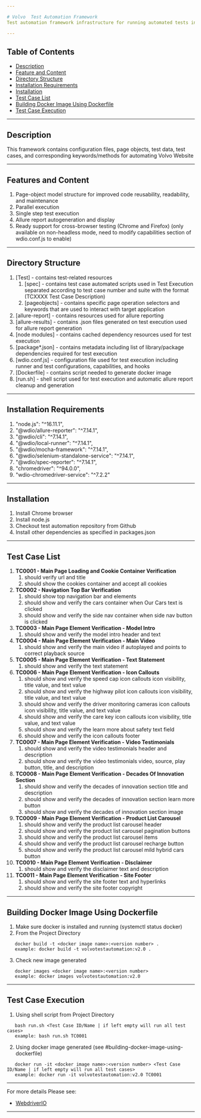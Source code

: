 ```yaml
---

# Volvo  Test Automation Framework 
Test automation framework infrastructure for running automated tests in Volvo Website

---
```


## Table of Contents
- [Description](#description)
- [Feature and Content](#feature-and-content)
- [Directory Structure](#directory-structure)
- [Installation Requirements](#installation-requirements)
- [Installation](#installation)
- [Test Case List](#test-case-list)
- [Building Docker Image Using Dockerfile](#building-docker-image-using-dockerfile)
- [Test Case Execution](#test-case-execution)

---

## Description
This framework contains configuration files, page objects, test data, test cases, and corresponding keywords/methods for automating Volvo Website

---

## Features and Content
   1. Page-object model structure for improved code reusability, readability, and maintenance
   2. Parallel execution
   3. Single step test execution
   4. Allure report autogeneration and display
   5. Ready support for cross-browser testing (Chrome and Firefox) (only available on non-headless mode, need to modify capabilities section of wdio.conf.js to enable)

---

## Directory Structure
   1. [Test] - contains test-related resources
      1. [spec] - contains test case automated scripts used in Test Execution separated according to test case number and suite with the format (TCXXXX Test Case Description)
      2. [pageobjects] -  contains specific page operation selectors and keywords that are used to interact with target application
   2. [allure-report] - contains resources used for allure reporting
   3. [allure-results] - contains .json files generated on test execution used for allure report generation
   4. [node modules] - contains cached dependency resources used for test execution
   5. [package*.json] - contains metadata including list of library/package dependencies required for test execution
   6. [wdio.conf.js] - configuration file used for test execution including runner and test configurations, capabilities, and hooks
   7. [Dockerfile] - contains script needed to generate docker image
   8. [run.sh] - shell script used for test execution and automatic allure report cleanup and generation

---

## Installation Requirements
   1. "node.js": "^16.11.1",
   2. "@wdio/allure-reporter": "^7.14.1",
   3. "@wdio/cli": "^7.14.1",
   4. "@wdio/local-runner": "^7.14.1",
   5. "@wdio/mocha-framework": "^7.14.1",
   6. "@wdio/selenium-standalone-service": "^7.14.1",
   7. "@wdio/spec-reporter": "^7.14.1",
   8. "chromedriver": "^94.0.0",
   9. "wdio-chromedriver-service": "^7.2.2"

---

## Installation
   1. Install Chrome browser
   2. Install node.js
   3. Checkout test automation repository from Github
   4. Install other dependencies as specified in packages.json

---

## Test Case List
   1. **TC0001 - Main Page Loading and Cookie Container Verification**
      1. should verify url and title
      2. should show the cookies container and accept all cookies
   2. **TC0002 - Navigation Top Bar Verification**
      1. should show top navigation bar and elements
      2. should show and verify the cars container when Our Cars text is clicked
      3. should show and verify the side nav container when side nav button is clicked
   3. **TC0003 - Main Page Element Verification - Model Intro**
      1. should show and verify the model intro header and text
   4. **TC0004 - Main Page Element Verification - Main Video**
      1. should show and verify the main video if autoplayed and points to correct playback source
   5. **TC0005 - Main Page Element Verification - Text Statement**
      1. should show and verify the text statement
   6. **TC0006 - Main Page Element Verification - Icon Callouts**
      1. should show and verify the speed cap icon callouts icon visibility, title value, and text value
      2. should show and verify the highway pilot icon callouts icon visibility, title value, and text value
      3. should show and verify the driver monitoring cameras icon callouts icon visibility, title value, and text value
      4. should show and verify the care key icon callouts icon visibility, title value, and text value
      5. should show and verify the learn more about safety text field
      6. should show and verify the icon callouts footer
   7. **TC0007 - Main Page Element Verification - Video Testimonials**
      1. should show and verify the video testimonials header and description
      2. should show and verify the video testimonials video, source, play button, title, and description
   8. **TC0008 - Main Page Element Verification - Decades Of Innovation Section**
      1. should show and verify the decades of innovation section title and description
      2. should show and verify the decades of innovation section learn more button
      3. should show and verify the decades of innovation section image
   9. **TC0009 - Main Page Element Verification - Product List Carousel**
      1. should show and verify the product list carousel header
      2. should show and verify the product list carousel pagination buttons
      3. should show and verify the product list carousel items
      4. should show and verify the product list carousel recharge button
      5. should show and verify the product list carousel mild hybrid cars button
   10. **TC0010 - Main Page Element Verification - Disclaimer**
       1. should show and verify the disclaimer text and description
   11. **TC0011 - Main Page Element Verification - Site Footer**
       1. should show and verify the site footer text and hyperlinks
       2. should show and verify the site footer copyright
   
---

## Building Docker Image Using Dockerfile
   1. Make sure docker is installed and running (systemctl status docker)
   2. From the Project Directory
```
   docker build -t <docker image name>:<version number> .
   example: docker build -t volvotestautomation:v2.0 .  
```
   3. Check new image generated
```
   docker images <docker image name>:<version number>
   example: docker images volvotestautomation:v2.0
```

---

## Test Case Execution
   1. Using shell script from Project Directory
```
   bash run.sh <Test Case ID/Name | if left empty will run all test cases>
   example: bash run.sh TC0001
```
   2. Using docker image generated (see #building-docker-image-using-dockerfile)
```
   docker run -it <docker image name>:<version number> <Test Case ID/Name | if left empty will run all test cases>
   example: docker run -it volvotestautomation:v2.0 TC0001
```   
   
---

For more details Please see:
- [WebdriverIO](https://webdriver.io/)
   
---
